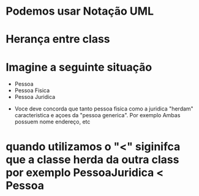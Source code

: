 # Podemos usar Notação UML

# Herança entre class

# Imagine a seguinte situação

- Pessoa
- Pessoa Fisica
- Pessoa Juridica

* Voce deve concorda que tanto pessoa fisica como a juridica "herdam" caracteristica e açoes da "pessoa generica". Por exemplo Ambas possuem nome endereço, etc


# quando utilizamos o "<" siginifca que a classe herda da outra class por exemplo PessoaJuridica < Pessoa